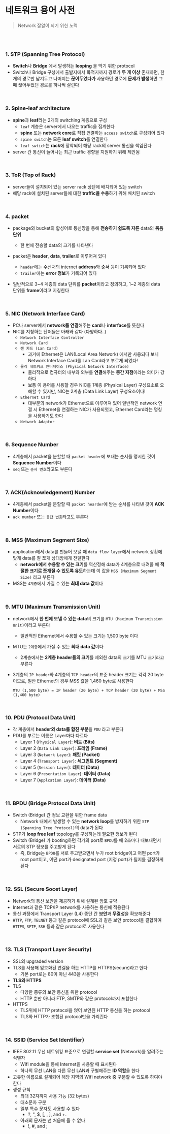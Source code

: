 # 네트워크 용어 사전

> Network 잘알이 되기 위한 노력

<br>

<br>

### 1. STP (Spanning Tree Protocol)

- **Switch**나 **Bridge** 에서 발생하는 **looping** 을 막기 위한 protocol
- Switch나 Bridge 구성에서 출발지에서 목적지까지 경로가 **두 개 이상** 존재하면, 한 개의 경로만 남겨두고 나머지는 **끊어두었다가** 사용하던 경로에 **문제가 발생**하면 그 때 끊어두었던 경로를 하나씩 살린다

<br>

### 2. Spine-leaf architecture

- **spine**과 **leaf**라는 2개의 switching 계층으로 구성
  - `leaf` 계층은 server에서 나오는 traffic을 집계한다
  - **spine** 또는 **network core**로 직접 연결하는 `access switch`로 구성되어 있다
  - `spine switch`는 모든 **leaf switch**를 연결한다
  - `leaf swtich`는 **rack**에 장착되어 해당 rack의 server 통신을 책임진다
- server 간 통신이 늘어나는 최근 traffic 경향을 지원하기 위해 제안됨

<br>

### 3. ToR (Top of Rack)

- server들이 설치되어 있는 server rack 상단에 배치되어 있는 switch
- 해당 rack에 설치된 server들에 대한 **traffic을 수용**하기 위해 배치된 switch

<br>

### 4. packet

- package와 bucket의 합성어로 통신망을 통해 **전송하기 쉽도록 자른** data의 **묶음 단위**
  - 한 번에 전송할 data의 크기를 나타낸다
- packet은 **header**, **data**, **trailer**로 이루어져 있다
  - `header`에는 수신처의 internet **address**와 **순서** 등이 기록되어 있다
  - `trailer`에는 **error 정보**가 기록되어 있다

- 일반적으로 3~4 계층의 data 단위를 **packet**이라고 정의하고, 1~2 계층의 data 단위를 **frame**이라고 지칭한다

<br>

### 5. NIC (Network Interface Card)

- PC나 server에서 **network를 연결**해주는 **card**나 **interface**를 뜻한다
- NIC를 지칭하는 단어들은 아래와 같다 (다양하다..) 
  - `Network Interface Controller`
  - `Network Card`
  - `랜 카드 (Lan Card)`
    - 과거에 Ethernet은 LAN(Local Area Network) 에서만 사용되다 보니 Network Interface Card를 Lan Card라고 부르게 되었다!
  - `물리 네트워크 인터페이스 (Physical Network Interface)`
    - 물리적으로 컴퓨터의 내부와 외부를 **연결**해주는 **중간 지점**이라는 의미가 강하다
    - 보통 이 용어를 사용할 경우 NIC를 1계층 (Physical Layer) 구성요소로 오해할 수 있지만, NIC는 2계층 (Data Link Layer) 구성요소이다!
  - `Ethernet Card`
    - 대부분의 network가 Ethernet으로 이루어져 있어 일반적인 network 연결 시 Ethernet을 연결하는 NIC가 사용되엇고, Ethernet Card라는 명칭을 사용하기도 한다
  - `Network Adaptor`

<br>

### 6. Sequence Number

- 4계층에서 packet을 분할할 때 `packet header`에 보내는 순서를 명시한 것이 **Sequence Number**이다
- `seq` 또는 `순서 번호`라고도 부른다

<br>

### 7. ACK(Acknowledgement) Number

- 4계층에서 packet을 분할할 때 `packet hearder`에 받는 순서를 나타낸 것이 **ACK Number**이다
- `ack number` 또는 `응답 번호`라고도 부른다

<br>

### 8. MSS (Maximum Segment Size)

- application에서 data를 만들어 보낼 때 `data flow layer`에서 network 상황에 맞게 data를 잘 쪼개 상대방에게 전달한다
  - **network에서 수용할 수 있는 크기**를 역산정해 data가 4계층으로 내려올 때 **적절한 크기로 쪼개질 수 있도록 유도**하는데 이 값을 `MSS (Maximum Segment Size)` 라고 부른다
- MSS는 `4계층`에서 가질 수 있는 **최대 data 값**이다

<br>

### 9. MTU (Maximum Transmission Unit)

- network에서 **한 번에 보낼 수 있는 data**의 크기를 `MTU (Maximum Transmission Unit)`이라고 부른다

  - 일반적인 Ethernet에서 수용할 수 있는 크기는 1,500 byte 이다

- MTU는 `2계층`에서 가질 수 있는 **최대 data 값**이다

  - 2계층에서는 **2계층 header들의 크기**를 제외한 data의 크기를 MTU 크기라고 부른다

- 3계층의 `IP header`와 4계층의 `TCP header`의 표준 header 크기는 각각 20 byte이므로, 일반 Ethernet의 경우 MSS 값을 1,460 byte로 사용한다

  ```
  MTU (1,500 byte) = IP header (20 byte) + TCP header (20 byte) + MSS (1,460 byte)
  ```

<br>

### 10. PDU (Protocol Data Unit)

- 각 계층에서 **header와 data를 합친 부분**을 `PDU` 라고 부른다
- PDU를 부르는 이름은 Layer마다 다르다
  - Layer 1 (`Physical Layer`): **비트 (Bits)**
  - Layer 2 (`Data Link Layer`): **프레임 (Frame)**
  - Layer 3 (`Network Layer`): **패킷 (Packet)**
  - Layer 4 (`Transport Layer`): **세그먼트 (Segment)**
  - Layer 5 (`Session Layer`): **데이터 (Data)**
  - Layer 6 (`Presentation Layer`): **데이터 (Data)**
  - Layer 7 (`Applcation Layer`): **데이터 (Data)**

<br>

### 11. BPDU (Bridge Protocol Data Unit)

- Switch (Bridge) 간 정보 교환을 위한 frame data
  - Network 내에서 발생할 수 있는 **network loop**를 방지하기 위한 `STP (Spanning Tree Protocol)`의 data가 된다
- STP가 **loop free leaf** topology를 구성하는데 필요한 정보가 된다
- Switch (Bridge) 가 booting하면 각가의 port로 `BPDU`를 매 2초마다 내보내면서 서로의 STP 정보를 주고받게 된다
  - 즉, Bridge는 `BPDU`를 서로 주고받으면서 누가 root bridge이고 어떤 port가 root port이고, 어떤 port가 designated port (지정 port)가 될지를 결정하게 된다

<br>

### 12. SSL (Secure Socet Layer)

- Network의 통신 보안을 제공하기 위해 설계된 암호 규약
- Internet과 같은 TCP/IP network를 사용하는 통신에 적용된다
- 통신 과정에서 Transport Layer (L4) 종단 간 **보안**과 **무결성**을 확보해준다
- `HTTP`, `FTP`, `TELNET` 등과 같은 protocol에 SSL과 같은 보안 protocol을 결합하여 `HTTPS`, `SFTP`, `SSH` 등과 같은 protocol로 사용한다 

<br>

### 13. TLS (Transport Layer Security)

- SSL의 upgraded version
- TLS를 사용해 암호화된 연결을 하는 HTTP를 HTTPS(secure)라고 한다
  - 기본 port로는 80이 아닌 443을 사용한다
-  **TLS와 HTTPS**
  - TLS
    - 다양한 종류의 보안 통신을 위한 protocol
    - HTTP 뿐만 아니라 FTP, SMTP와 같은 protocol까지 포함한다
  - HTTPS
    - TLS위에 HTTP protocol을 얹어 보안된 HTTP 통신을 하는 protocol
    - TLS와 HTTP가 조합된 protocol만을 가리킨다

<br>

### 14. SSID (Service Set Identifier)

- IEEE 802.11 무선 네트워킹 표준으로 연결할 **service set** (Network)를 알려주는 식별자
  - Wifi module을 통해 Internet을 사용할 때 표시된다
  - 하나의 무선 LAN을 다른 무선 LAN과 구별해주는 **ID 역할**을 한다
- 고유한 이름으로 설계되어 해당 지역의 Wifi network 중 구분할 수 있도록 하여야 한다
- 생성 규칙
  - 최대 32자까지 사용 가능 (32 bytes)
  - 대소문자 구분
  - 일부 특수 문자도 사용할 수 있다
    - ?, ", $, [, \, ], and +.
  - 아래의 문자는 맨 처음에 올 수 없다
    - !, #, and ; 

